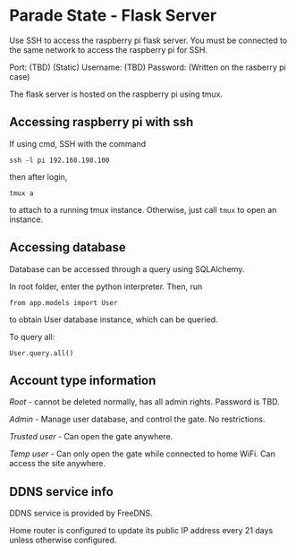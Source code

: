 # Parade State - Flask Server

Use SSH to access the raspberry pi flask server. You must be connected to the same network to access the raspberry pi for SSH.

Port: (TBD) (Static)
Username: (TBD)
Password: (Written on the rasberry pi case)

The flask server is hosted on the raspberry pi using tmux.

## Accessing raspberry pi with ssh

If using cmd, SSH with the command

`ssh -l pi 192.168.198.100`

then after login,

`tmux a`

to attach to a running tmux instance. Otherwise, just call `tmux` to open an instance.

## Accessing database

Database can be accessed through a query using SQLAlchemy.

In root folder, enter the python interpreter. Then, run

`from app.models import User`

to obtain User database instance, which can be queried.

To query all:

`User.query.all()`

## Account type information

*Root* - cannot be deleted normally, has all admin rights. Password is TBD.

*Admin* - Manage user database, and control the gate. No restrictions.

*Trusted user* - Can open the gate anywhere.

*Temp user* - Can only open the gate while connected to home WiFi. Can access the site anywhere.

## DDNS service info

DDNS service is provided by FreeDNS.

Home router is configured to update its public IP address every 21 days unless otherwise configured.
